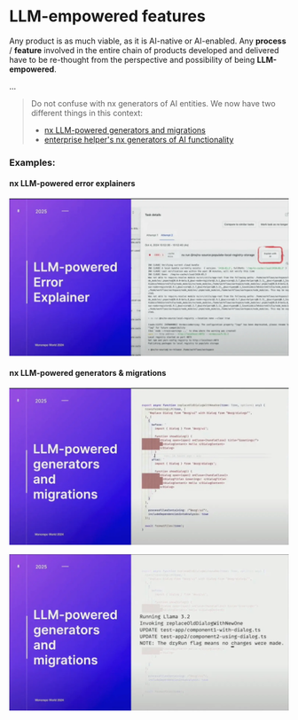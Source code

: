 # LLM-empowered features

Any product is as much viable, as it is AI-native or AI-enabled. Any **process** / **feature** involved in the entire chain of products developed and delivered have to be re-thought from the perspective and possibility of being **LLM-empowered**.

...

> Do not confuse with nx generators of AI entities. We now have two different things in this context:
>
> - [nx LLM-powered generators and migrations](/product/product-viability#nx-llm-powered-generators--migrations)
> - [enterprise helper's nx generators of AI functionality](/product/features/nx-generators-ai-functionality)

### Examples:

#### nx LLM-powered error explainers
![](../img/nx-llm-powered-error-explainers.webp)

#### nx LLM-powered generators & migrations
![](../img/nx-llm-powered-generators-migrations-1.webp)

![](../img/nx-llm-powered-generators-migrations-2.webp)